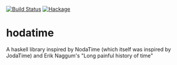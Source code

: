 [![Build Status](https://api.travis-ci.org/jason-johnson/hodatime.svg?branch=master)](https://api.travis-ci.org/jason-johnson/hodatime)
[![Hackage](https://img.shields.io/hackage/0.1.1.1/hodatime.svg)](https://hackage.haskell.org/package/hodatime)

# hodatime
A haskell library inspired by NodaTime (which itself was inspired by JodaTime) and Erik Naggum's "Long painful history of time"
